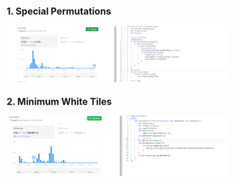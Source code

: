 ## 1. Special Permutations

![](images/2024-07-04-23-21-41.png)

## 2. Minimum White Tiles

![](images/2024-07-04-23-47-02.png)

